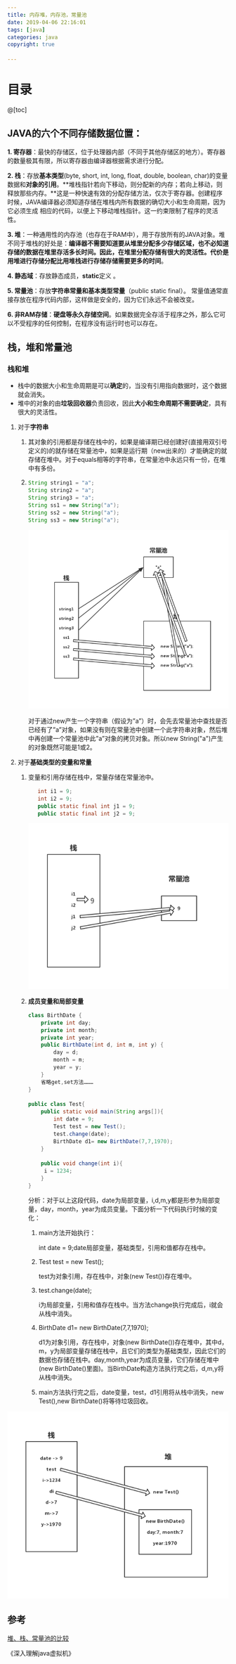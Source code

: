 ```yaml
---
title: 内存堆，内存池，常量池
date: 2019-04-06 22:16:01
tags: [java]
categories: java
copyright: true

---
```


# 目录

@[toc]

## JAVA的六个不同存储数据位置：

**1. 寄存器**：最快的存储区，位于处理器内部（不同于其他存储区的地方）。寄存器的数量极其有限，所以寄存器由编译器根据需求进行分配。

**2. 栈**：存放**基本类型**(byte, short, int, long, float, double, boolean, char)的变量数据和**对象的引用**。**堆栈指针若向下移动，则分配新的内存；若向上移动，则释放那些内存。**这是一种快速有效的分配存储方法，仅次于寄存器。创建程序时候，JAVA编译器必须知道存储在堆栈内所有数据的确切大小和生命周期，因为它必须生成 相应的代码，以便上下移动堆栈指针。这一约束限制了程序的灵活性。

**3. 堆**：一种通用性的内存池（也存在于RAM中），用于存放所有的JAVA对象。堆不同于堆栈的好处是：**编译器不需要知道要从堆里分配多少存储区域，也不必知道存储的数据在堆里存活多长时间。**因此，在堆里分配存储有很大的灵活性。代价是**用堆进行存储分配比用堆栈进行存储存储需要更多的时间**。  

**4. 静态域**：存放静态成员，**static**定义 。

**5. 常量池**：存放**字符串常量和基本类型常量**（public static final）。 常量值通常直接存放在程序代码内部，这样做是安全的，因为它们永远不会被改变。

**6. 非RAM存储**：**硬盘等永久存储空间**。如果数据完全存活于程序之外，那么它可以不受程序的任何控制，在程序没有运行时也可以存在。 

## 栈，堆和常量池

### 栈和堆

- 栈中的数据大小和生命周期是可以**确定**的，当没有引用指向数据时，这个数据就会消失。
- 堆中的对象的由**垃圾回收器**负责回收，因此**大小和生命周期不需要确定**，具有很大的灵活性。 

1. 对于**字符串**

   1. 其对象的引用都是存储在栈中的，如果是编译期已经创建好(直接用双引号定义的)的就存储在常量池中，如果是运行期（new出来的）才能确定的就存储在堆中。对于equals相等的字符串，在常量池中永远只有一份，在堆中有多份。

   2. ```java
      String string1 = "a";
      String string2 = "a";
      String string3 = "a";
      String ss1 = new String("a");
      String ss2 = new String("a");
      String ss3 = new String("a");
      ```
      ![](https://raw.githubusercontent.com/ShortPupil/ShortPupil.github.io/hexo/source/_posts/pictures/栈堆字符串.png)

      对于通过new产生一个字符串（假设为”a”）时，会先去常量池中查找是否已经有了”a”对象，如果没有则在常量池中创建一个此字符串对象，然后堆中再创建一个常量池中此”a”对象的拷贝对象。所以new String("a")产生的对象既然可能是1或2。

2. 对于**基础类型的变量和常量**

   1. 变量和引用存储在栈中，常量存储在常量池中。
         ```java
            int i1 = 9;
            int i2 = 9;
            public static final int j1 = 9;
            public static final int j2 = 9;
         ```


      ![](https://raw.githubusercontent.com/ShortPupil/ShortPupil.github.io/hexo/source/_posts/pictures/堆栈基础类型.png)

   2. **成员变量和局部变量**

      ```java
      class BirthDate {
          private int day;
          private int month;
          private int year;    
          public BirthDate(int d, int m, int y) {
              day = d; 
              month = m; 
              year = y;
          }
          省略get,set方法………
      }
      
      public class Test{
          public static void main(String args[]){
              int date = 9;
              Test test = new Test();      
              test.change(date); 
              BirthDate d1= new BirthDate(7,7,1970);       
          }  
      
          public void change(int i){
           i = 1234;
          }
      }
      ```

      分析：对于以上这段代码，date为局部变量，i,d,m,y都是形参为局部变量，day，month，year为成员变量。下面分析一下代码执行时候的变化：

      1. main方法开始执行：

         int date = 9;date局部变量，基础类型，引用和值都存在栈中。

      2. Test test = new Test();

         test为对象引用，存在栈中，对象(new Test())存在堆中。

      3. test.change(date);

         i为局部变量，引用和值存在栈中。当方法change执行完成后，i就会从栈中消失。

      4. BirthDate d1= new BirthDate(7,7,1970);  

         d1为对象引用，存在栈中，对象(new BirthDate())存在堆中，其中d，m，y为局部变量存储在栈中，且它们的类型为基础类型，因此它们的数据也存储在栈中。day,month,year为成员变量，它们存储在堆中(new BirthDate()里面)。当BirthDate构造方法执行完之后，d,m,y将从栈中消失。

      5. main方法执行完之后，date变量，test，d1引用将从栈中消失，new Test(),new BirthDate()将等待垃圾回收。

![](https://raw.githubusercontent.com/ShortPupil/ShortPupil.github.io/hexo/source/_posts/pictures/堆栈成员变量局部变量.png)

## 参考 

[堆、栈、常量池的比较](https://www.cnblogs.com/Eason-S/p/5658230.html)

《深入理解java虚拟机》